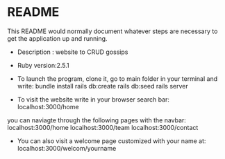 # README

This README would normally document whatever steps are necessary to get the application up and running.

* Description : website to CRUD gossips

* Ruby version:2.5.1

* To launch the program, clone it, go to main folder in your terminal and write:
bundle install
rails db:create
rails db:seed
rails server

* To visit the website write in your browser search bar:
localhost:3000/home

you can naviagte through the following pages with the navbar:
localhost:3000/home
localhost:3000/team
localhost:3000/contact

* You can also visit a welcome page customized with your name at:
localhost:3000/welcom/yourname
